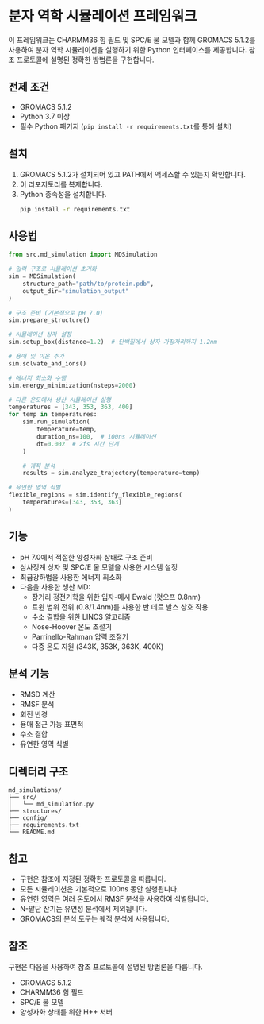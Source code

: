 # 분자 역학 시뮬레이션 프레임워크

이 프레임워크는 CHARMM36 힘 필드 및 SPC/E 물 모델과 함께 GROMACS 5.1.2를 사용하여 분자 역학 시뮬레이션을 실행하기 위한 Python 인터페이스를 제공합니다. 참조 프로토콜에 설명된 정확한 방법론을 구현합니다.

## 전제 조건

- GROMACS 5.1.2
- Python 3.7 이상
- 필수 Python 패키지 (`pip install -r requirements.txt`를 통해 설치)

## 설치

1. GROMACS 5.1.2가 설치되어 있고 PATH에서 액세스할 수 있는지 확인합니다.
2. 이 리포지토리를 복제합니다.
3. Python 종속성을 설치합니다.
   ```bash
   pip install -r requirements.txt
   ```

## 사용법

```python
from src.md_simulation import MDSimulation

# 입력 구조로 시뮬레이션 초기화
sim = MDSimulation(
    structure_path="path/to/protein.pdb",
    output_dir="simulation_output"
)

# 구조 준비 (기본적으로 pH 7.0)
sim.prepare_structure()

# 시뮬레이션 상자 설정
sim.setup_box(distance=1.2)  # 단백질에서 상자 가장자리까지 1.2nm

# 용매 및 이온 추가
sim.solvate_and_ions()

# 에너지 최소화 수행
sim.energy_minimization(nsteps=2000)

# 다른 온도에서 생산 시뮬레이션 실행
temperatures = [343, 353, 363, 400]
for temp in temperatures:
    sim.run_simulation(
        temperature=temp,
        duration_ns=100,  # 100ns 시뮬레이션
        dt=0.002  # 2fs 시간 단계
    )

    # 궤적 분석
    results = sim.analyze_trajectory(temperature=temp)

# 유연한 영역 식별
flexible_regions = sim.identify_flexible_regions(
    temperatures=[343, 353, 363]
)
```

## 기능

- pH 7.0에서 적절한 양성자화 상태로 구조 준비
- 삼사정계 상자 및 SPC/E 물 모델을 사용한 시스템 설정
- 최급강하법을 사용한 에너지 최소화
- 다음을 사용한 생산 MD:
  - 장거리 정전기학을 위한 입자-메시 Ewald (컷오프 0.8nm)
  - 트윈 범위 전위 (0.8/1.4nm)를 사용한 반 데르 발스 상호 작용
  - 수소 결합을 위한 LINCS 알고리즘
  - Nose-Hoover 온도 조절기
  - Parrinello-Rahman 압력 조절기
  - 다중 온도 지원 (343K, 353K, 363K, 400K)

## 분석 기능

- RMSD 계산
- RMSF 분석
- 회전 반경
- 용매 접근 가능 표면적
- 수소 결합
- 유연한 영역 식별

## 디렉터리 구조

```
md_simulations/
├── src/
│   └── md_simulation.py
├── structures/
├── config/
├── requirements.txt
└── README.md
```

## 참고

- 구현은 참조에 지정된 정확한 프로토콜을 따릅니다.
- 모든 시뮬레이션은 기본적으로 100ns 동안 실행됩니다.
- 유연한 영역은 여러 온도에서 RMSF 분석을 사용하여 식별됩니다.
- N-말단 잔기는 유연성 분석에서 제외됩니다.
- GROMACS의 분석 도구는 궤적 분석에 사용됩니다.

## 참조

구현은 다음을 사용하여 참조 프로토콜에 설명된 방법론을 따릅니다.
- GROMACS 5.1.2
- CHARMM36 힘 필드
- SPC/E 물 모델
- 양성자화 상태를 위한 H++ 서버

